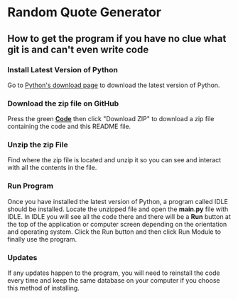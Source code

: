 # Random Quote Generator

## How to get the program if you have no clue what git is and can't even write code

### Install Latest Version of Python
Go to [Python's download page](https://www.python.org/downloads/) to download the latest version of Python.

### Download the zip file on GitHub
Press the green <u>__Code__</u> then click "Download ZIP" to download a zip file containing the code and this README file.

### Unzip the zip File
Find where the zip file is located and unzip it so you can see and interact with all the contents in the file.

### Run Program
Once you have installed the latest version of Python, a program called IDLE should be installed. Locate the unzipped file and open the __main.py__ file with IDLE. In IDLE you will see all the code there and there will be a __Run__ button at the top of the application or computer screen depending on the orientation and operating system. Click the Run button and then click Run Module to finally use the program.

### Updates
If any updates happen to the program, you will need to reinstall the code every time and keep the same database on your computer if you choose this method of installing.
